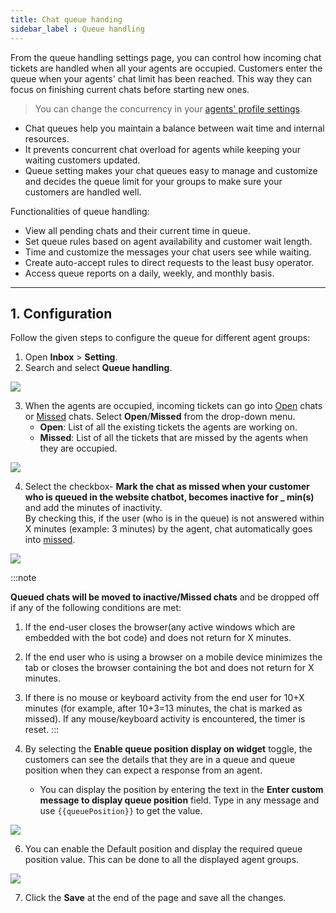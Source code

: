 ```yaml
---
title: Chat queue handing 
sidebar_label : Queue handling 
---
```


From the queue handling settings page, you can control how incoming chat tickets are handled when all your agents are occupied. 
Customers enter the queue when your agents' chat limit has been reached. This way they can focus on finishing current chats before starting new ones. 
> You can change the concurrency in your [agents' profile settings](https://docs.yellow.ai/docs/platform_concepts/inbox/inbox-settings/team/agents).


- Chat queues help you maintain a balance between wait time and internal resources. 
- It prevents concurrent chat overload for agents while keeping your waiting customers updated.
- Queue setting makes your chat queues easy to manage and customize and decides the queue limit for your groups to make sure your customers are handled well.


Functionalities of queue handling: 

* View all pending chats and their current time in queue.
* Set queue rules based on agent availability and customer wait length.
* Time and customize the messages your chat users see while waiting.
* Create auto-accept rules to direct requests to the least busy operator.
* Access queue reports on a daily, weekly, and monthly basis.


---


## 1. Configuration


Follow the given steps to configure the queue for different agent groups: 

1. Open **Inbox** > **Setting**. 
2. Search and select **Queue handling**. 

![](https://i.imgur.com/NFgq6UD.jpg)


3. When the agents are occupied, incoming tickets can go into [Open](https://docs.yellow.ai/docs/platform_concepts/inbox/chats/getstartedwithlivechat#14-open-chats) chats or [Missed](https://docs.yellow.ai/docs/platform_concepts/inbox/chats/getstartedwithlivechat#16-missed-chats) chats. Select  **Open**/**Missed** from the drop-down menu. 
    - **Open**: List of all the existing tickets the agents are working on.
    - **Missed**: List of all the tickets that are missed by the agents when they are occupied.


![](https://i.imgur.com/nO0LbKq.png)

4. Select the checkbox- **Mark the chat as missed when your customer who is queued in the website chatbot, becomes inactive for _ min(s)** and add the minutes of inactivity.   
By checking this, if the user (who is in the queue) is not answered within X  minutes (example: 3 minutes) by the agent, chat automatically goes into [missed](https://docs.yellow.ai/docs/platform_concepts/inbox/chats/getstartedwithlivechat#16-missed-chats). 

![](https://i.imgur.com/B187p3D.png)

:::note

**Queued chats will be moved to inactive/Missed chats** and be dropped off if any of the following conditions are met:
1. If the end-user closes the browser(any active windows which are embedded with the bot code) and does not return for X minutes.
2. If the end user who is using a browser on a mobile device minimizes the tab or closes the browser containing the bot and does not return for X minutes.
3. If there is no mouse or keyboard activity from the end user for 10+X minutes (for example, after 10+3=13 minutes, the chat is marked as missed). If any mouse/keyboard activity is encountered, the timer is reset. 
:::

5. By selecting the **Enable queue position display on widget** toggle, the customers can see the details that they are in a queue and queue position when they can expect a response from an agent. 
    - You can display the position by entering the text in the **Enter custom message to display queue position** field. Type in any message and use `{{queuePosition}}` to get the value. 

![](https://i.imgur.com/BC5G9E3.png)


6. You can enable the Default position and display the required queue position value. This can be done to all the displayed agent groups. 

![](https://i.imgur.com/mavglY7.png)

7. Click the **Save** at the end of the page and save all the changes. 





